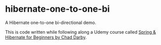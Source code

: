 # hibernate-one-to-one-bi
A Hibernate one-to-one bi-directional demo.

This is code written while following along a Udemy course called [Spring & Hibernate for Beginners by Chad Darby](https://www.udemy.com/share/1000qY/).
